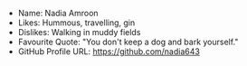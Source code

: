 - Name: Nadia Amroon
- Likes: Hummous, travelling, gin
- Dislikes: Walking in muddy fields
- Favourite Quote: "You don't keep a dog and bark yourself."
- GitHub Profile URL: https://github.com/nadia643
